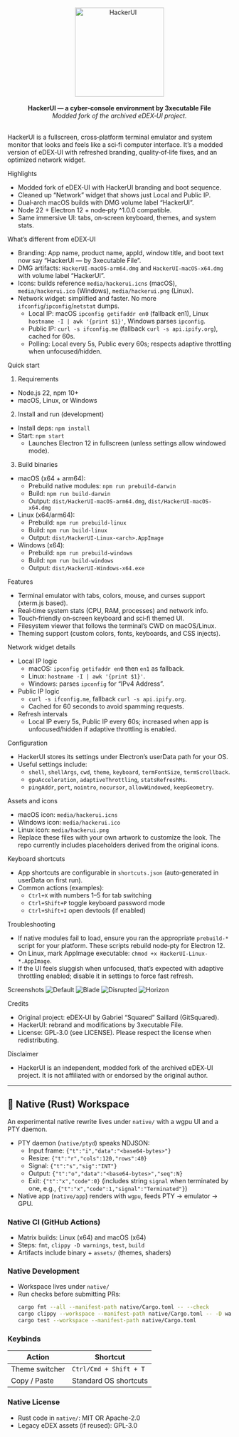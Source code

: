<p align="center">
  <br>
  <img alt="HackerUI" src="media/logo.png" width="200">
  <br><br>
  <strong>HackerUI — a cyber-console environment by 3xecutable File</strong>
  <br>
  <em>Modded fork of the archived eDEX‑UI project.</em>
  <br><br>
</p>

HackerUI is a fullscreen, cross‑platform terminal emulator and system monitor that looks and feels like a sci‑fi computer interface. It’s a modded version of eDEX‑UI with refreshed branding, quality‑of‑life fixes, and an optimized network widget.

Highlights
- Modded fork of eDEX‑UI with HackerUI branding and boot sequence.
- Cleaned up “Network” widget that shows just Local and Public IP.
- Dual‑arch macOS builds with DMG volume label “HackerUI”.
- Node 22 + Electron 12 + node‑pty ^1.0.0 compatible.
- Same immersive UI: tabs, on‑screen keyboard, themes, and system stats.

What’s different from eDEX‑UI
- Branding: App name, product name, appId, window title, and boot text now say “HackerUI — by 3xecutable File”.
- DMG artifacts: `HackerUI-macOS-arm64.dmg` and `HackerUI-macOS-x64.dmg` with volume label “HackerUI”.
- Icons: builds reference `media/hackerui.icns` (macOS), `media/hackerui.ico` (Windows), `media/hackerui.png` (Linux).
- Network widget: simplified and faster. No more `ifconfig`/`ipconfig`/`netstat` dumps.
  - Local IP: macOS `ipconfig getifaddr en0` (fallback en1), Linux `hostname -I | awk '{print $1}'`, Windows parses `ipconfig`.
  - Public IP: `curl -s ifconfig.me` (fallback `curl -s api.ipify.org`), cached for 60s.
  - Polling: Local every 5s, Public every 60s; respects adaptive throttling when unfocused/hidden.

Quick start
1) Requirements
- Node.js 22, npm 10+
- macOS, Linux, or Windows

2) Install and run (development)
- Install deps: `npm install`
- Start: `npm start`
  - Launches Electron 12 in fullscreen (unless settings allow windowed mode).

3) Build binaries
- macOS (x64 + arm64):
  - Prebuild native modules: `npm run prebuild-darwin`
  - Build: `npm run build-darwin`
  - Output: `dist/HackerUI-macOS-arm64.dmg`, `dist/HackerUI-macOS-x64.dmg`
- Linux (x64/arm64):
  - Prebuild: `npm run prebuild-linux`
  - Build: `npm run build-linux`
  - Output: `dist/HackerUI-Linux-<arch>.AppImage`
- Windows (x64):
  - Prebuild: `npm run prebuild-windows`
  - Build: `npm run build-windows`
  - Output: `dist/HackerUI-Windows-x64.exe`

Features
- Terminal emulator with tabs, colors, mouse, and curses support (xterm.js based).
- Real‑time system stats (CPU, RAM, processes) and network info.
- Touch‑friendly on‑screen keyboard and sci‑fi themed UI.
- Filesystem viewer that follows the terminal’s CWD on macOS/Linux.
- Theming support (custom colors, fonts, keyboards, and CSS injects).

Network widget details
- Local IP logic
  - macOS: `ipconfig getifaddr en0` then `en1` as fallback.
  - Linux: `hostname -I | awk '{print $1}'`.
  - Windows: parses `ipconfig` for “IPv4 Address”.
- Public IP logic
  - `curl -s ifconfig.me`, fallback `curl -s api.ipify.org`.
  - Cached for 60 seconds to avoid spamming requests.
- Refresh intervals
  - Local IP every 5s, Public IP every 60s; increased when app is unfocused/hidden if adaptive throttling is enabled.

Configuration
- HackerUI stores its settings under Electron’s userData path for your OS.
- Useful settings include:
  - `shell`, `shellArgs`, `cwd`, `theme`, `keyboard`, `termFontSize`, `termScrollback`.
  - `gpuAcceleration`, `adaptiveThrottling`, `statsRefreshMs`.
  - `pingAddr`, `port`, `nointro`, `nocursor`, `allowWindowed`, `keepGeometry`.

Assets and icons
- macOS icon: `media/hackerui.icns`
- Windows icon: `media/hackerui.ico`
- Linux icon: `media/hackerui.png`
- Replace these files with your own artwork to customize the look. The repo currently includes placeholders derived from the original icons.

Keyboard shortcuts
- App shortcuts are configurable in `shortcuts.json` (auto‑generated in userData on first run).
- Common actions (examples):
  - `Ctrl+X` with numbers 1–5 for tab switching
  - `Ctrl+Shift+P` toggle keyboard password mode
  - `Ctrl+Shift+I` open devtools (if enabled)

Troubleshooting
- If native modules fail to load, ensure you ran the appropriate `prebuild-*` script for your platform. These scripts rebuild node‑pty for Electron 12.
- On Linux, mark AppImage executable: `chmod +x HackerUI-Linux-*.AppImage`.
- If the UI feels sluggish when unfocused, that’s expected with adaptive throttling enabled; disable it in settings to force fast refresh.

Screenshots
![Default](media/screenshot_default.png)
![Blade](media/screenshot_blade.png)
![Disrupted](media/screenshot_disrupted.png)
![Horizon](media/screenshot_horizon.png)

Credits
- Original project: eDEX‑UI by Gabriel “Squared” Saillard (GitSquared).
- HackerUI: rebrand and modifications by 3xecutable File.
- License: GPL‑3.0 (see LICENSE). Please respect the license when redistributing.

Disclaimer
- HackerUI is an independent, modded fork of the archived eDEX‑UI project. It is not affiliated with or endorsed by the original author.

---

## 🧰 Native (Rust) Workspace

An experimental native rewrite lives under `native/` with a wgpu UI and a PTY daemon.

- PTY daemon (`native/ptyd`) speaks NDJSON:
  - Input frame: `{"t":"i","data":"<base64-bytes>"}`
  - Resize: `{"t":"r","cols":120,"rows":40}`
  - Signal: `{"t":"s","sig":"INT"}`
  - Output: `{"t":"o","data":"<base64-bytes>","seq":N}`
  - Exit: `{"t":"x","code":0}` (includes string `signal` when terminated by one, e.g., `{"t":"x","code":1,"signal":"Terminated"}`)
- Native app (`native/app`) renders with `wgpu`, feeds PTY → emulator → GPU.

### Native CI (GitHub Actions)

- Matrix builds: Linux (x64) and macOS (x64)
- Steps: `fmt`, `clippy -D warnings`, `test`, `build`
- Artifacts include binary + `assets/` (themes, shaders)

### Native Development

- Workspace lives under `native/`
- Run checks before submitting PRs:
  ```bash
  cargo fmt --all --manifest-path native/Cargo.toml -- --check
  cargo clippy --workspace --manifest-path native/Cargo.toml -- -D warnings
  cargo test --workspace --manifest-path native/Cargo.toml
  ```

### Keybinds
| Action               | Shortcut                |
|----------------------|-------------------------|
| Theme switcher       | `Ctrl/Cmd + Shift + T`  |
| Copy / Paste         | Standard OS shortcuts   |

### Native License

- Rust code in `native/`: MIT OR Apache-2.0
- Legacy eDEX assets (if reused): GPL-3.0

